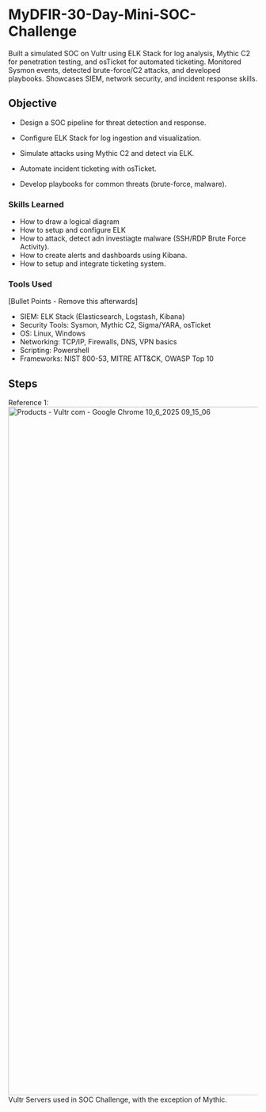 # MyDFIR-30-Day-Mini-SOC-Challenge
Built a simulated SOC on Vultr using ELK Stack for log analysis, Mythic C2 for penetration testing, and osTicket for automated ticketing. Monitored Sysmon events, detected brute-force/C2 attacks, and developed playbooks. Showcases SIEM, network security, and incident response skills.

## Objective

- Design a SOC pipeline for threat detection and response.

- Configure ELK Stack for log ingestion and visualization.

- Simulate attacks using Mythic C2 and detect via ELK.

- Automate incident ticketing with osTicket.

- Develop playbooks for common threats (brute-force, malware).

### Skills Learned

- How to draw a logical diagram
- How to setup and configure ELK
- How to attack, detect adn investiagte malware (SSH/RDP Brute Force Activity).
- How to create alerts and dashboards using Kibana.
- How to setup and integrate ticketing system. 

### Tools Used
[Bullet Points - Remove this afterwards]

- SIEM: ELK Stack (Elasticsearch, Logstash, Kibana)
- Security Tools: Sysmon, Mythic C2, Sigma/YARA, osTicket
- OS: Linux, Windows
- Networking: TCP/IP, Firewalls, DNS, VPN basics
- Scripting: Powershell
- Frameworks: NIST 800-53, MITRE ATT&CK, OWASP Top 10

## Steps

Reference 1: <img width="2560" height="1392" alt="Products - Vultr com - Google Chrome 10_6_2025 09_15_06" src="https://github.com/user-attachments/assets/d2027bd3-2b71-4141-a5f6-6ec567034bee" /> 
Vultr Servers used in SOC Challenge, with the exception of Mythic. 


